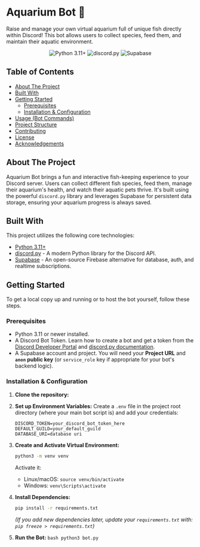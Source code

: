 # Aquarium Bot 🐠

Raise and manage your own virtual aquarium full of unique fish directly within Discord! This bot allows users to collect species, feed them, and maintain their aquatic environment.

<p align="center">
  <img src="https://img.shields.io/badge/python-3.11+-blue.svg" alt="Python 3.11+">
  <img src="https://img.shields.io/badge/discord.py-vX.Y.Z-7289DA.svg" alt="discord.py">
  <img src="https://img.shields.io/badge/Supabase-GREEN.svg" alt="Supabase">
</p>

## Table of Contents

- [About The Project](#about-the-project)
- [Built With](#built-with)
- [Getting Started](#getting-started)
  - [Prerequisites](#prerequisites)
  - [Installation & Configuration](#installation--configuration)
- [Usage (Bot Commands)](#usage-bot-commands)
- [Project Structure](#project-structure)
- [Contributing](#contributing)
- [License](#license)
- [Acknowledgements](#acknowledgements)

## About The Project

Aquarium Bot brings a fun and interactive fish-keeping experience to your Discord server. Users can collect different fish species, feed them, manage their aquarium's health, and watch their aquatic pets thrive. It's built using the powerful `discord.py` library and leverages Supabase for persistent data storage, ensuring your aquarium progress is always saved.

## Built With

This project utilizes the following core technologies:

- [Python 3.11+](https://www.python.org/)
- [discord.py](https://discordpy.readthedocs.io/en/latest/) - A modern Python library for the Discord API.
- [Supabase](https://supabase.io/) - An open-source Firebase alternative for database, auth, and realtime subscriptions.

## Getting Started

To get a local copy up and running or to host the bot yourself, follow these steps.

### Prerequisites

- Python 3.11 or newer installed.
- A Discord Bot Token. Learn how to create a bot and get a token from the [Discord Developer Portal](https://discord.com/developers/applications) and [discord.py documentation](https://discordpy.readthedocs.io/en/latest/discord.html).
- A Supabase account and project. You will need your **Project URL** and **`anon` public key** (or `service_role` key if appropriate for your bot's backend logic).

### Installation & Configuration

1.  **Clone the repository:**

2.  **Set up Environment Variables:**
    Create a `.env` file in the project root directory (where your main bot script is) and add your credentials:

    ```env
    DISCORD_TOKEN=your_discord_bot_token_here
    DEFAULT_GUILD=your_default_guild
    DATABASE_URI=database uri
    ```

3.  **Create and Activate Virtual Environment:**

    ```bash
    python3 -m venv venv
    ```

    Activate it:

    - Linux/macOS: `source venv/bin/activate`
    - Windows: `venv\Scripts\activate`

4.  **Install Dependencies:**

    ```bash
    pip install -r requirements.txt
    ```

    _(If you add new dependencies later, update your `requirements.txt` with: `pip freeze > requirements.txt`)_

5.  **Run the Bot:**
`bash
    python3 bot.py
    `
<!-- TODO: ADD LATER

## Usage (Bot Commands)

Interact with your aquarium using the following commands. (Default prefix might be `!`, `?`, or as configured).

- **`[prefix]start`** - Creates your very own aquarium if you don't have one.
- **`[prefix]collect`** - Try your luck at collecting a new fish!
- **`[prefix]feed [fish_id/all]`** - Feeds a specific fish or all your fish.
- **`[prefix]view`** - Displays your current aquarium and its inhabitants.
- **`[prefix]shop`** - Shows available items or fish to purchase.
- **`[prefix]help`** - Displays a list of available commands and how to use them.

_[Please replace the above commands, descriptions, and [prefix] with your bot's actual commands and functionality. Be specific!]_ -->
